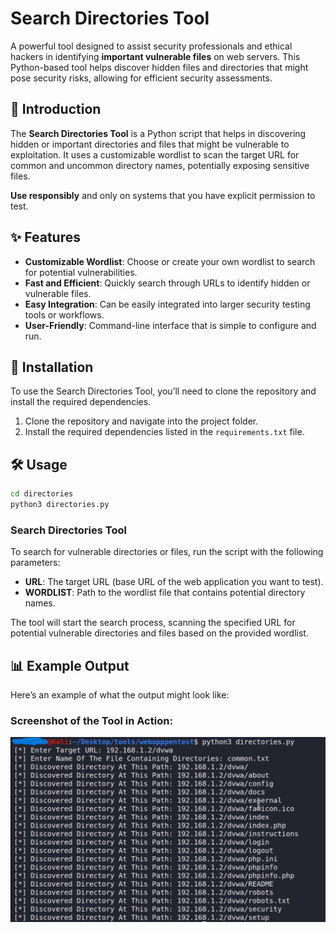 # Search Directories Tool

A powerful tool designed to assist security professionals and ethical hackers in identifying **important vulnerable files** on web servers. This Python-based tool helps discover hidden files and directories that might pose security risks, allowing for efficient security assessments.

## 📘 Introduction
The **Search Directories Tool** is a Python script that helps in discovering hidden or important directories and files that might be vulnerable to exploitation. It uses a customizable wordlist to scan the target URL for common and uncommon directory names, potentially exposing sensitive files.

**Use responsibly** and only on systems that you have explicit permission to test.

## ✨ Features
- **Customizable Wordlist**: Choose or create your own wordlist to search for potential vulnerabilities.
- **Fast and Efficient**: Quickly search through URLs to identify hidden or vulnerable files.
- **Easy Integration**: Can be easily integrated into larger security testing tools or workflows.
- **User-Friendly**: Command-line interface that is simple to configure and run.

## 🚀 Installation
To use the Search Directories Tool, you’ll need to clone the repository and install the required dependencies.

1. Clone the repository and navigate into the project folder.
2. Install the required dependencies listed in the `requirements.txt` file.

## 🛠️ Usage
```bash
cd directories
python3 directories.py
```

### Search Directories Tool
To search for vulnerable directories or files, run the script with the following parameters:

- **URL**: The target URL (base URL of the web application you want to test).
- **WORDLIST**: Path to the wordlist file that contains potential directory names.

The tool will start the search process, scanning the specified URL for potential vulnerable directories and files based on the provided wordlist.

## 📊 Example Output
Here’s an example of what the output might look like:

### Screenshot of the Tool in Action:
![Directories Tool Screenshot](screenshot.png)

